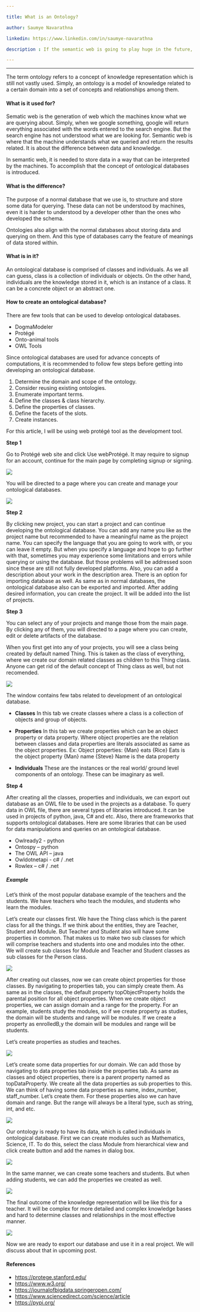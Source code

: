```yaml
---

title: What is an Ontology?

author: Saumye Navarathna

linkedin: https://www.linkedin.com/in/saumye-navarathna

description : If the semantic web is going to play huge in the future, Ontologies will also play huge alongside the web. The world of data is becoming the world of knowledge very fast, that is where we want semantics and ontologies.

---
```

___

The term ontology refers to a concept of knowledge representation which is still not vastly used. Simply, an ontology is a model of knowledge related to a certain domain into a set of concepts and relationships among them.

#### **What is it used for?**


Sematic web is the generation of web which the machines know what we are querying about. Simply, when we google something, google will return everything associated with the words entered to the search engine. But the search engine has not understood what we are looking for. Semantic web is where that the machine understands what we queried and return the results related. It is about the difference between data and knowledge.


In semantic web, it is needed to store data in a way that can be interpreted by the machines. To accomplish that the concept of ontological databases is introduced.

#### **What is the difference?**


The purpose of a normal database that we use is, to structure and store some data for querying. These data can not be understood by machines, even it is harder to understood by a developer other than the ones who developed the schema.


Ontologies also align with the normal databases about storing data and querying on them. And this type of databases carry the feature of meanings of data stored within.

#### **What is in it?**


An ontological database is comprised of classes and individuals. As we all can guess, class is a collection of individuals or objects. On the other hand, individuals are the knowledge stored in it, which is an instance of a class. It can be a concrete object or an abstract one.

#### **How to create an ontological database?**


There are few tools that can be used to develop ontological databases.
- DogmaModeler
- Protégé
- Onto-animal tools
- OWL Tools


Since ontological databases are used for advance concepts of computations, it is recommended to follow few steps before getting into developing an ontological database.

1.	Determine the domain and scope of the ontology.
2.	Consider reusing existing ontologies.
3.	Enumerate important terms.
4.	Define the classes & class hierarchy.
5.	Define the properties of classes.
6.	Define the facets of the slots.
7.	Create instances.


For this article, I will be using web protégé tool as the development tool.

**Step 1**

Go to Protégé web site and click Use webProtégé. It may require to signup for an account, continue for the main page by completing signup or signing.

<img src="/img/sn_1_2022_04_21.png"/>

You will be directed to a page where you can create and manage your ontological databases. 

<img src="/img/sn_2_2022_04_21.png"/>

**Step 2**


By clicking new project, you can start a project and can continue developing the ontological database. You can add any name you like as the project name but recommended to have a meaningful name as the project name. You can specify the language that you are going to work with, or you can leave it empty. But when you specify a language and hope to go further with that, sometimes you may experience some limitations and errors while querying or using the database. But those problems will be addressed soon since these are still not fully developed platforms. Also, you can add a description about your work in the description area. There is an option for importing database as well. As same as in normal databases, the ontological database also can be exported and imported. After adding desired information, you can create the project. It will be added into the list of projects.


**Step 3**


You can select any of your projects and mange those from the main page. By clicking any of them, you will directed to a page where you can create, edit or delete artifacts of the database.


When you first get into any of your projects, you will see a class being created by default named Thing. This is taken as the class of everything, where we create our domain related classes as children to this Thing class. Anyone can get rid of the default concept of Thing class as well, but not recomended.


<img src="/img/sn_3_2022_04_21.png"/>

The window contains few tabs related to development of an ontological database.
- **Classes**
In this tab we create classes where a class is a collection of objects and group of objects.
- **Properties**
In this tab we create properties which can be an object property or data property. Where object properties are the relation between classes and data properties are literals associated as same as the object properties.
Ex: Object properties: 
{Man} eats {Rice} 
Eats is the object property
{Man} name {Steve}
Name is the data property

- **Individuals**
These are the instances or the real world/ ground level components of an ontology. These can be imaginary as well.

**Step 4**


After creating all the classes, properties and individuals, we can export out database as an OWL file to be used in the projects as a database. To query data in OWL file, there are several types of libraries introduced. It can be used in projects of python, java, C# and etc. Also, there are frameworks that supports ontological databases. Here are some libraries that can be used for data manipulations and queries on an ontological database.
- Owlready2 - python
- Ontospy – python
- The OWL API – java
- Owldotnetapi  - c# / .net
- Rowlex – c# / .net

##### **Example**


Let’s think of the most popular database example of the teachers and the students. We have teachers who teach the modules, and students who learn the modules.


Let’s create our classes first. We have the Thing class which is the parent class for all the things. If we think about the entities, they are Teacher, Student and Module. But Teacher and Student also will have some properties in common. That makes us to make two sub classes for which will comprise teachers and students into one and modules into the other. We will create sub classes for Module and Teacher and Student classes as sub classes for the Person class.

<img src="/img/sn_4_2022_04_21.png"/>

After creating out classes, now we can create object properties for those classes. By navigating to properties tab, you can simply create them. As same as in the classes, the default property topObjectProperty holds the parental position for all object properties. When we create object properties, we can assign domain and a range for the property. For an example, students study the modules, so if we create property as studies, the domain will be students and range will be modules. If we create a property as enrolledB,y the domain will be modules and range will be students.

Let’s create properties as studies and teaches.

<img src="/img/sn_5_2022_04_21.png"/>

Let’s create some data properties for our domain. We can add those by navigating to data properties tab inside the properties tab. As same as classes and object properties, there is a parent property named as topDataProperty. We create all the data properties as sub properties to this. We can think of having some data properties as name, index_number, staff_number. Let’s create them. For these properties also we can have domain and range. But the range will always be a literal type, such as string, int, and etc.

<img src="/img/sn_6_2022_04_21.png"/>

Our ontology is ready to have its data, which is called individuals in ontological database. First we can create modules such as Mathematics, Science, IT. To do this, select the class Module from hierarchical view and click create button and add the names in dialog box.

<img src="/img/sn_7_2022_04_21.png"/>

In the same manner, we can create some teachers and students. But when adding students, we can add the properties we created as well.

<img src="/img/sn_8_2022_04_21.png"/>

The final outcome of the knowledge representation will be like this for a teacher. It will be complex for more detailed and complex knowledge bases and hard to determine classes and relationships in the most effective manner.

<img src="/img/sn_9_2022_04_21.png"/>

Now we are ready to export our database and use it in a real project. We will discuss about that in upcoming post.

#### **References**

- https://protege.stanford.edu/
- https://www.w3.org/
- https://journalofbigdata.springeropen.com/
- https://www.sciencedirect.com/science/article
- https://pypi.org/




